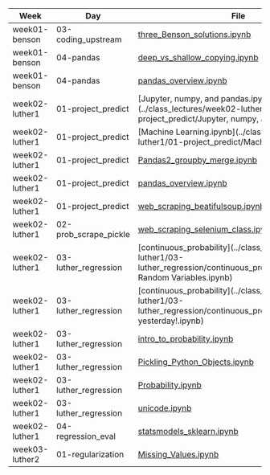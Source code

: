 | Week | Day | File | Line |
|------|-----|------|------|
| week01-benson | 03-coding_upstream | [three_Benson_solutions.ipynb](../class_lectures/week01-benson/03-coding_upstream/three_Benson_solutions.ipynb) | 1 |
| week01-benson | 04-pandas | [deep_vs_shallow_copying.ipynb](../class_lectures/week01-benson/04-pandas/deep_vs_shallow_copying.ipynb) | 2 |
| week01-benson | 04-pandas | [pandas_overview.ipynb](../class_lectures/week01-benson/04-pandas/pandas_overview.ipynb) | 3 |
| week02-luther1 | 01-project_predict | [Jupyter, numpy, and pandas.ipynb](../class_lectures/week02-luther1/01-project_predict/Jupyter, numpy, and pandas.ipynb) | 4 |
| week02-luther1 | 01-project_predict | [Machine Learning.ipynb](../class_lectures/week02-luther1/01-project_predict/Machine Learning.ipynb) | 5 |
| week02-luther1 | 01-project_predict | [Pandas2_groupby_merge.ipynb](../class_lectures/week02-luther1/01-project_predict/Pandas2_groupby_merge.ipynb) | 6 |
| week02-luther1 | 01-project_predict | [pandas_overview.ipynb](../class_lectures/week02-luther1/01-project_predict/pandas_overview.ipynb) | 7 |
| week02-luther1 | 01-project_predict | [web_scraping_beatifulsoup.ipynb](../class_lectures/week02-luther1/01-project_predict/web_scraping_beatifulsoup.ipynb) | 8 |
| week02-luther1 | 02-prob_scrape_pickle | [web_scraping_selenium_class.ipynb](../class_lectures/week02-luther1/02-prob_scrape_pickle/web_scraping_selenium_class.ipynb) | 9 |
| week02-luther1 | 03-luther_regression | [continuous_probability](../class_lectures/week02-luther1/03-luther_regression/continuous_probability/Continuous Random Variables.ipynb) | 10 |
| week02-luther1 | 03-luther_regression | [continuous_probability](../class_lectures/week02-luther1/03-luther_regression/continuous_probability/More from yesterday!.ipynb) | 11 |
| week02-luther1 | 03-luther_regression | [intro_to_probability.ipynb](../class_lectures/week02-luther1/03-luther_regression/intro_to_probability.ipynb) | 12 |
| week02-luther1 | 03-luther_regression | [Pickling_Python_Objects.ipynb](../class_lectures/week02-luther1/03-luther_regression/Pickling_Python_Objects.ipynb) | 13 |
| week02-luther1 | 03-luther_regression | [Probability.ipynb](../class_lectures/week02-luther1/03-luther_regression/Probability.ipynb) | 14 |
| week02-luther1 | 03-luther_regression | [unicode.ipynb](../class_lectures/week02-luther1/03-luther_regression/unicode.ipynb) | 15 |
| week02-luther1 | 04-regression_eval | [statsmodels_sklearn.ipynb](../class_lectures/week02-luther1/04-regression_eval/statsmodels_sklearn.ipynb) | 16 |
| week03-luther2 | 01-regularization | [Missing_Values.ipynb](../class_lectures/week03-luther2/01-regularization/Missing_Values.ipynb) | 17 |
